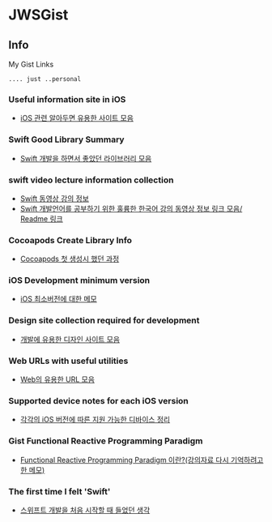 # JWSGist


## Info

My Gist Links

```
.... just ..personal
```

### Useful information site in iOS

- [iOS 관련 알아두면 유용한 사이트 모음](https://gist.github.com/ClintJang/cede7af56099ddd633b208539410edd9)


### Swift Good Library Summary

- [Swift 개발을 하면서 좋았던 라이브러리 모음](https://gist.github.com/ClintJang/383ad64a62afd3b9c6dce6f46f0ba8d9)


### swift video lecture information collection

- [Swift 동영상 강의 정보](https://gist.github.com/ClintJang/608516a9a5536e233848f6e519f8e6f4)
- [Swift 개발언어를 공부하기 위한 훌륭한 한국어 강의 동영상 정보 링크 모음/ Readme 링크](https://github.com/ClintJang/awesome-swift-korean-lecture/blob/master/README.md)

### Cocoapods Create Library Info

- [Cocoapods 첫 생성시 했던 과정](https://gist.github.com/ClintJang/7bbc76b3c436b135e270425f27bc16f9)


### iOS Development minimum version

- [iOS 최소버전에 대한 메모](https://gist.github.com/ClintJang/6a95ff0ffa87ed69d2b5cd3ed53b56e3)


### Design site collection required for development

- [개발에 유용한 디자인 사이트 모음](https://gist.github.com/ClintJang/1213bccd56932d1afb44980f75501a32)


### Web URLs with useful utilities

- [Web의 유용한 URL 모음](https://gist.github.com/ClintJang/a125c425bf94fc2527502726277238da)

### Supported device notes for each iOS version

- [각각의 iOS 버전에 따른 지원 가능한 디바이스 정리](https://gist.github.com/ClintJang/2691cb6653c6bad8c05609d7b6371d53)


### Gist Functional Reactive Programming Paradigm

- [Functional Reactive Programming Paradigm 이란?(강의자료 다시 기억하려고 한 메모)](https://gist.github.com/ClintJang/40a4e9e2bbb2c88ff8af04b71a497a2a)


### The first time I felt 'Swift'

- [스위프트 개발을 처음 시작할 때 들었던 생각](https://gist.github.com/ClintJang/c6e5c026e4f7faf1d493bb4b3d4bcaa3)

